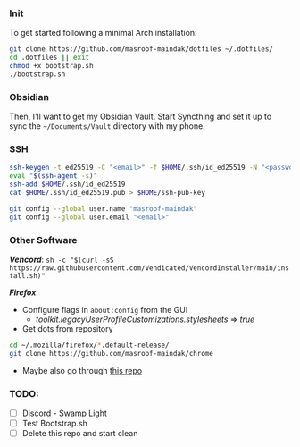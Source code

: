 ### Init

To get started following a minimal Arch installation:

```bash
git clone https://github.com/masroof-maindak/dotfiles ~/.dotfiles/
cd .dotfiles || exit
chmod +x bootstrap.sh
./bootstrap.sh
```

### Obsidian

Then, I'll want to get my Obsidian Vault. Start Syncthing and set it up to sync the `~/Documents/Vault` directory with my phone.

### SSH

```bash
ssh-keygen -t ed25519 -C "<email>" -f $HOME/.ssh/id_ed25519 -N "<password>"
eval "$(ssh-agent -s)"
ssh-add $HOME/.ssh/id_ed25519
cat $HOME/.ssh/id_ed25519.pub > $HOME/ssh-pub-key

git config --global user.name "masroof-maindak"
git config --global user.email "<email>"
```

### Other Software

***Vencord***: `sh -c "$(curl -sS https://raw.githubusercontent.com/Vendicated/VencordInstaller/main/install.sh)"`

***Firefox***:
- Configure flags in `about:config` from the GUI
    - _toolkit.legacyUserProfileCustomizations.stylesheets_ => _true_
- Get dots from repository
```bash
cd ~/.mozilla/firefox/*.default-release/
git clone https://github.com/masroof-maindak/chrome
```
- Maybe also go through [this repo](https://github.com/SpitFire-666/Firefox-Stuff)

### TODO:

- [ ] Discord - Swamp Light
- [ ] Test Bootstrap.sh
- [ ] Delete this repo and start clean
